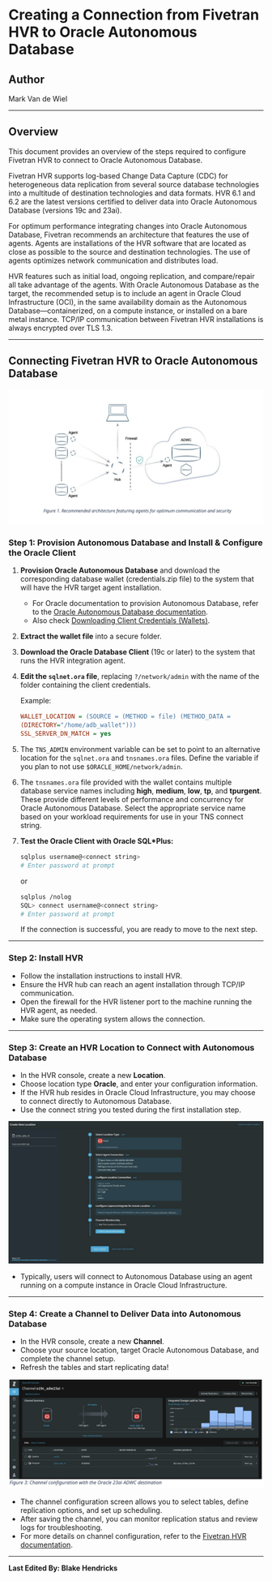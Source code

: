 # Creating a Connection from Fivetran HVR to Oracle Autonomous Database

## Author

Mark Van de Wiel

---

## Overview

This document provides an overview of the steps required to configure Fivetran HVR to connect to Oracle Autonomous Database.

Fivetran HVR supports log-based Change Data Capture (CDC) for heterogeneous data replication from several source database technologies into a multitude of destination technologies and data formats. HVR 6.1 and 6.2 are the latest versions certified to deliver data into Oracle Autonomous Database (versions 19c and 23ai).

For optimum performance integrating changes into Oracle Autonomous Database, Fivetran recommends an architecture that features the use of agents. Agents are installations of the HVR software that are located as close as possible to the source and destination technologies. The use of agents optimizes network communication and distributes load.

HVR features such as initial load, ongoing replication, and compare/repair all take advantage of the agents. With Oracle Autonomous Database as the target, the recommended setup is to include an agent in Oracle Cloud Infrastructure (OCI), in the same availability domain as the Autonomous Database—containerized, on a compute instance, or installed on a bare metal instance. TCP/IP communication between Fivetran HVR installations is always encrypted over TLS 1.3.

---

## Connecting Fivetran HVR to Oracle Autonomous Database

![Autonomous Database Connection Architecture](hvr-software/images/wta1.png)

### Step 1: Provision Autonomous Database and Install & Configure the Oracle Client

1. **Provision Oracle Autonomous Database** and download the corresponding database wallet (credentials.zip file) to the system that will have the HVR target agent installation.  
    - For Oracle documentation to provision Autonomous Database, refer to the [Oracle Autonomous Database documentation](https://docs.oracle.com/en/cloud/paas/autonomous-database/index.html).  
    - Also check [Downloading Client Credentials (Wallets)](https://docs.oracle.com/en/cloud/paas/autonomous-database/adbsa/connect-download-wallet.html).

2. **Extract the wallet file** into a secure folder.

3. **Download the Oracle Database Client** (19c or later) to the system that runs the HVR integration agent.

4. **Edit the `sqlnet.ora` file**, replacing `?/network/admin` with the name of the folder containing the client credentials.

    Example:
    ```ini
    WALLET_LOCATION = (SOURCE = (METHOD = file) (METHOD_DATA =
    (DIRECTORY="/home/adb_wallet")))
    SSL_SERVER_DN_MATCH = yes
    ```

5. The `TNS_ADMIN` environment variable can be set to point to an alternative location for the `sqlnet.ora` and `tnsnames.ora` files. Define the variable if you plan to not use `$ORACLE_HOME/network/admin`.

6. The `tnsnames.ora` file provided with the wallet contains multiple database service names including **high**, **medium**, **low**, **tp**, and **tpurgent**. These provide different levels of performance and concurrency for Oracle Autonomous Database. Select the appropriate service name based on your workload requirements for use in your TNS connect string.

7. **Test the Oracle Client with Oracle SQL*Plus:**
    ```sh
    sqlplus username@<connect string>
    # Enter password at prompt
    ```
    or
    ```sh
    sqlplus /nolog
    SQL> connect username@<connect string>
    # Enter password at prompt
    ```

    If the connection is successful, you are ready to move to the next step.

---

### Step 2: Install HVR

- Follow the installation instructions to install HVR.
- Ensure the HVR hub can reach an agent installation through TCP/IP communication.
- Open the firewall for the HVR listener port to the machine running the HVR agent, as needed.
- Make sure the operating system allows the connection.

---

### Step 3: Create an HVR Location to Connect with Autonomous Database

- In the HVR console, create a new **Location**.
- Choose location type **Oracle**, and enter your configuration information.
- If the HVR hub resides in Oracle Cloud Infrastructure, you may choose to connect directly to Autonomous Database.
- Use the connect string you tested during the first installation step.

![Creating a New Location in HVR](hvr-software/images/wta2.png)

- Typically, users will connect to Autonomous Database using an agent running on a compute instance in Oracle Cloud Infrastructure.

---

### Step 4: Create a Channel to Deliver Data into Autonomous Database

- In the HVR console, create a new **Channel**.
- Choose your source location, target Oracle Autonomous Database, and complete the channel setup.
- Refresh the tables and start replicating data!

![Creating a Channel in HVR](hvr-software/images/wta3.png)

- The channel configuration screen allows you to select tables, define replication options, and set up scheduling.
- After saving the channel, you can monitor replication status and review logs for troubleshooting.
- For more details on channel configuration, refer to the [Fivetran HVR documentation](https://fivetran.com/docs/hvr).

---

**Last Edited By: Blake Hendricks**